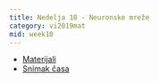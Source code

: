 ```yaml
---
title: Nedelja 10 - Neuronske mreže
category: vi2019mat
mid: week10
---
```

- <a target="_blank" href="https://github.com/matfvi/vi/tree/master/2019.2020/10.neuronske.mreze">Materijali</a>
- <a target="_blank" href="https://www.youtube.com/watch?v=pNwMY9Xxm_M">Snimak časa</a>
